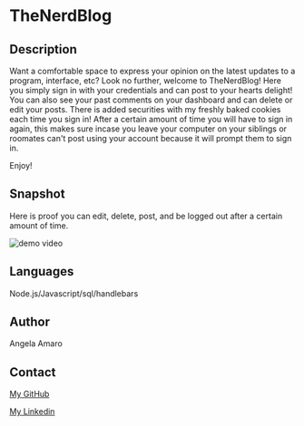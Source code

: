 # TheNerdBlog

## Description

Want a comfortable space to express your opinion on the latest updates to a program, interface, etc? Look no further, welcome to TheNerdBlog! Here you simply sign in with your credentials and can post to your hearts delight! You can also see your past comments on your dashboard and can delete or edit your posts. There is added securities with my freshly baked cookies each time you sign in! After a certain amount of time you will have to sign in again, this makes sure incase you leave your computer on your siblings or roomates can't post using your account because it will prompt them to sign in.

Enjoy!

## Snapshot

Here is proof you can edit, delete, post, and be logged out after a certain amount of time.

![demo video](./ecommerce.jpg)

## Languages

Node.js/Javascript/sql/handlebars

## Author

Angela Amaro

## Contact

[My GitHub](https://github.com/Angela-Amaro)

[My Linkedin](https://www.linkedin.com/in/angela-amaro-342792204/)

<!-- Finished Only needs demo video -->
